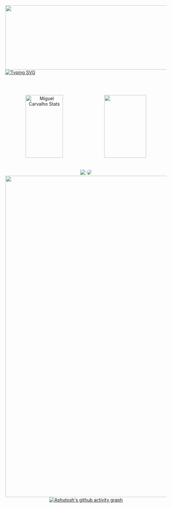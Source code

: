 
<div>
    <img align="left" height="200" width="999" src="https://www.forcefitnessclub.com/wp-content/uploads/2015/02/header-gradient.png">
</div>

<br><br>
<br><br>

[![Typing SVG](https://readme-typing-svg.herokuapp.com/?color=07E9C7&size=45&center=true&vCenter=true&width=1000&lines=Hello,+my+name+is+Miguel;I'm+18+years+old;I+from+Brasil;I+study+Computational+science;Be+Welcome!+:%29)](https://git.io/typing-svg)  

<br><br>


<div align="center"> 
    <img width="48%" height="195px" src="https://github-readme-stats.vercel.app/api?username=MiguelJesuino&show_icons=true&count_private=true&hide_border=true&title_color=04a1b4&icon_color=07e9a5&text_color=04a1b4&bg_color=000000" alt="Miguel Carvalho Stats"/> 
    <img width="51%" height="195px" src="https://github-readme-stats.vercel.app/api/top-langs/?username=MiguelJesuino&layout=compact&hide_border=true&title_color=04a1b4&text_color=07e9a5&bg_color=000000" />
</div>
<br><br>


<div align="center"> 
<a href = "mailto:."> <img src="https://img.shields.io/badge/-Gmail-FF0000?style=for-the-badge&logo=gmail&logoColor=white" target="_blank"></a>
<a href="" target="_blank"><img src="https://img.shields.io/badge/-LinkedIn-%230077B5?style=for-the-badge&logo=linkedin&logoColor=white" style="border-radius: 30px" target="_blank"></a> 


<img align="left" width="999" src="https://www.pngkey.com/png/full/147-1471061_branding-design-development-clip-art.png">


[![Ashutosh's github activity graph](https://github-readme-activity-graph.vercel.app/graph?username=MiguelJesuino&bg_color=000000&color=07E9C7&line=07e9a5&point=0a855c&area=true&hide_border=true)](https://github.com/ashutosh00710/github-readme-activity-graph)

